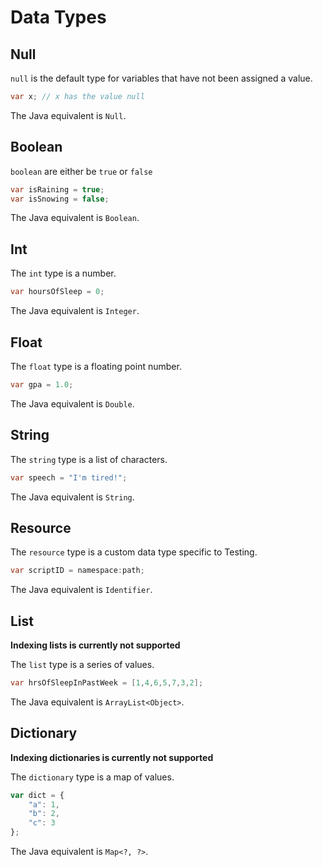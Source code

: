 # Data Types

## Null

`null` is the default type for variables that have not been assigned a value.

```java
var x; // x has the value null
```

The Java equivalent is `Null`.

## Boolean

`boolean` are either be `true` or `false`

```java
var isRaining = true;
var isSnowing = false;
```

The Java equivalent is `Boolean`.

## Int

The `int` type is a number.

```java
var hoursOfSleep = 0;
```

The Java equivalent is `Integer`.

## Float

The `float` type is a floating point number.

```java
var gpa = 1.0;
```

The Java equivalent is `Double`.

## String

The `string` type is a list of characters.

```java
var speech = "I'm tired!";
```

The Java equivalent is `String`.

## Resource

The `resource` type is a custom data type specific to Testing.

```java
var scriptID = namespace:path;
```

The Java equivalent is `Identifier`.

## List

**Indexing lists is currently not supported**

The `list` type is a series of values.

```java
var hrsOfSleepInPastWeek = [1,4,6,5,7,3,2];
```

The Java equivalent is `ArrayList<Object>`.

## Dictionary

**Indexing dictionaries is currently not supported**

The `dictionary` type is a map of values.

```js
var dict = {
    "a": 1,
    "b": 2,
    "c": 3
};
```

The Java equivalent is `Map<?, ?>`.